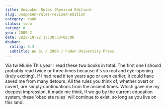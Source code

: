 ```yaml
---
title: Unspoken Rules (Revised Edition)
slug: unspoken-rules-revised-edition
category: book
status: todo
rating: 0
year: 2009-2
date: 2023-10-22 17:30:33+08:00
douban:
  rating: 8.3
  subtitle: Wu Si / 2009 / Fudan University Press
---
```


Via tw Munie This year I read these two books in total. The first one I should probably read twice or three times because it's so real and eye-opening (truly exciting). If I had read it ten years ago or even earlier, it could have saved me from many detours. All the rules you think of, whether overt or covert, are simply continuations from the ancient times. Which gave me my deepest impression, it made me think, if we go by the current education system, these 'obsolete rules' will continue to exist, so long as you live on this land.
